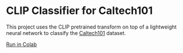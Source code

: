 # CLIP Classifier for Caltech101

This project uses the CLIP pretrained transform on top of a lightweight neural network to classify the [Caltech101](https://pytorch.org/vision/main/generated/torchvision.datasets.Caltech101.html) dataset.

[Run in Colab](https://githubtocolab.com/justinluo4/mltask/blob/master/notebooks/run.ipynb)